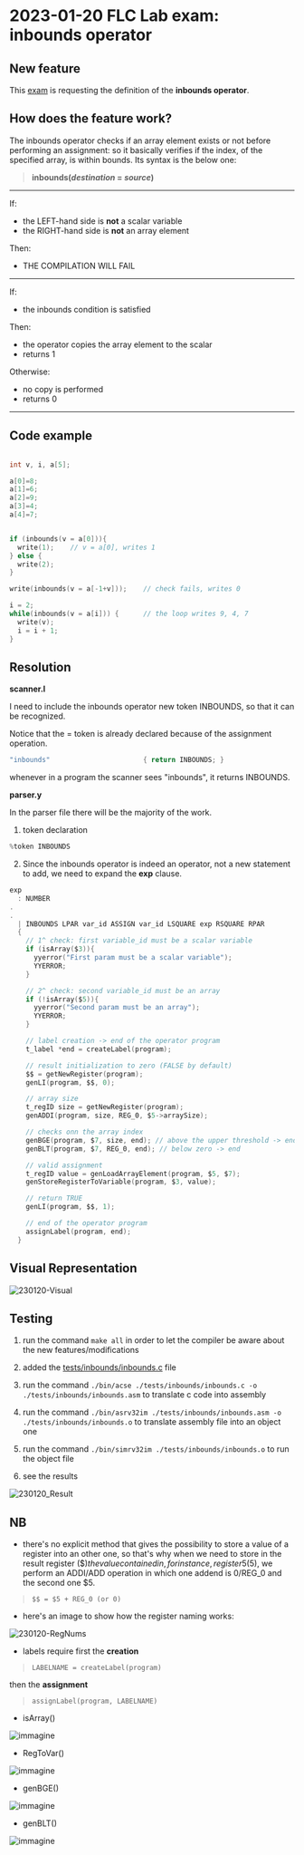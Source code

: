 # 2023-01-20 FLC Lab exam: inbounds operator

## New feature
This [exam](https://github.com/GianlucaVigo/acse/tree/23-01-20) is requesting the definition of the **inbounds operator**.

## How does the feature work?
The inbounds operator checks if an array element exists or not before performing an assignment: so it basically verifies if the index, of the specified array, is within bounds. Its syntax is the below one:

>  **inbounds(_destination_ = _source_)**

---

If:
* the LEFT-hand side is **not** a scalar variable
* the RIGHT-hand side is **not** an array element

Then:
* THE COMPILATION WILL FAIL

---

If:
* the inbounds condition is satisfied

Then:
* the operator copies the array element to the scalar
* returns 1

Otherwise:
* no copy is performed
* returns 0

---

## Code example

```c

int v, i, a[5];

a[0]=8;
a[1]=6;
a[2]=9;
a[3]=4;
a[4]=7;


if (inbounds(v = a[0])){
  write(1);    // v = a[0], writes 1
} else {
  write(2);
}

write(inbounds(v = a[-1+v]));    // check fails, writes 0

i = 2;
while(inbounds(v = a[i])) {      // the loop writes 9, 4, 7
  write(v);
  i = i + 1;
}

```

## Resolution
**scanner.l**

I need to include the inbounds operator new token INBOUNDS, so that it can be recognized. 

Notice that the = token is already declared because of the assignment operation.

```c
"inbounds"                       { return INBOUNDS; }
```
whenever in a program the scanner sees "inbounds", it returns INBOUNDS.

**parser.y**

In the parser file there will be the majority of the work.

1) token declaration

```c
%token INBOUNDS
```

2) Since the inbounds operator is indeed an operator, not a new statement to add, we need to expand the **exp** clause.

```c
exp
  : NUMBER
.
.
  | INBOUNDS LPAR var_id ASSIGN var_id LSQUARE exp RSQUARE RPAR
  { 
    // 1^ check: first variable_id must be a scalar variable
    if (isArray($3)){
      yyerror("First param must be a scalar variable");
      YYERROR;
    }

    // 2^ check: second variable_id must be an array
    if (!isArray($5)){
      yyerror("Second param must be an array");
      YYERROR;
    }

    // label creation -> end of the operator program
    t_label *end = createLabel(program);

    // result initialization to zero (FALSE by default)
    $$ = getNewRegister(program);
    genLI(program, $$, 0);

    // array size
    t_regID size = getNewRegister(program);
    genADDI(program, size, REG_0, $5->arraySize);

    // checks onn the array index
    genBGE(program, $7, size, end); // above the upper threshold -> end
    genBLT(program, $7, REG_0, end); // below zero -> end

    // valid assignment
    t_regID value = genLoadArrayElement(program, $5, $7);
    genStoreRegisterToVariable(program, $3, value);

    // return TRUE
    genLI(program, $$, 1);

    // end of the operator program
    assignLabel(program, end);
  }
```
## Visual Representation

![230120-Visual](https://github.com/user-attachments/assets/d43150a6-8eeb-4c99-8b21-3496116a5173)

## Testing

1) run the command `make all` in order to let the compiler be aware about the new features/modifications

2) added the [tests/inbounds/inbounds.c](#code-example) file

3) run the command `./bin/acse ./tests/inbounds/inbounds.c -o ./tests/inbounds/inbounds.asm` to translate c code into assembly

4) run the command `./bin/asrv32im ./tests/inbounds/inbounds.asm -o ./tests/inbounds/inbounds.o` to translate assembly file into an object one

5) run the command `./bin/simrv32im ./tests/inbounds/inbounds.o` to run the object file

6) see the results

![230120_Result](https://github.com/user-attachments/assets/ef53dd43-0ca9-420f-b56e-d26d755df5d6)

## NB

* there's no explicit method that gives the possibility to store a value of a register into an other one, so that's why when we need to store in the result register ($$) the value contained in, for instance, register 5 ($5), we perform an ADDI/ADD operation in which one addend is 0/REG_0 and the second one $5.

> `$$ = $5 + REG_0 (or 0)`

* here's an image to show how the register naming works:

![230120-RegNums](https://github.com/user-attachments/assets/8592bdbc-a300-4ad2-9a6a-6ce924cea317)

* labels require first the **creation**

> `LABELNAME = createLabel(program)`

 then the **assignment**

> `assignLabel(program, LABELNAME)`

* isArray()

![immagine](https://github.com/user-attachments/assets/5233d588-7b7d-45f2-986c-c94b6289a0aa)

* RegToVar()

![immagine](https://github.com/user-attachments/assets/a3577cd5-a281-45b2-809c-d95355ab8732)

* genBGE()

![immagine](https://github.com/user-attachments/assets/706b44b1-6fc6-4f4f-9f84-5fb4c578002f)

* genBLT()

![immagine](https://github.com/user-attachments/assets/2d8b26a6-5163-427a-ac10-1270f641bfea)
